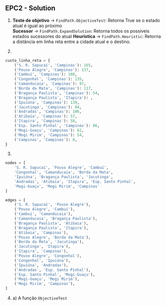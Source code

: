 ## EPC2 - Solution

1) **Teste de objetivo** -> `FindPath.ObjectiveTest`: Retorna True se o estado atual é igual ao próximo\
**Sucessor** -> `FindPath.ExpandSolution`: Retorna todos os possíveis estados sucessores do atual
**Heurística** -> `FindPath.Heuristic`: Retorna a distância em linha reta entre a cidade atual e o destino.

2)
```python
custo_linha_reta = {
    ('S. R. Sapucaí', 'Campinas'): 165,
    ('Pouso Alegre', 'Campinas'): 137,
    ('Cambuí', 'Campinas'): 108,
    ('Congonhal', 'Campinas'): 135,
    ('Camanducaia', 'Campinas'): 97,
    ('Borda da Mata', 'Campinas'): 117,
    ('Bragança Paulista', 'Campinas'): 54,
    ('Bragança Paulista', 'Itapira'): ,
    ('Ipuiúna', 'Campinas'): 139,
    ('Jacutinga', 'Campinas'): 84,
    ('Andradas', 'Campinas'): 106,
    ('Atibaia', 'Campinas'): 57,
    ('Itapira', 'Campinas'): 58,
    ('Esp. Santo Pinhal', 'Campinas'): 86,
    ('Mogi-Guaçu', 'Campinas'): 62,
    ('Mogi Mirim', 'Campinas'): 54,
    ('Campinas', 'Campinas'): 0,
}
```

3)
```python
nodes = [
    'S. R. Sapucaí', 'Pouso Alegre', 'Cambuí',
    'Congonhal', 'Camanducaia', 'Borda da Mata',
    'Ipuiúna', 'Bragança Paulista', 'Jacutinga',
    'Andradas', 'Atibaia', 'Itapira', 'Esp. Santo Pinhal',
    'Mogi-Guaçu', 'Mogi Mirim', 'Campinas'
]

edges = [
    ('S. R. Sapucaí', 'Pouso Alegre'),
    ('Pouso Alegre', 'Cambuí'),
    ('Cambuí', 'Camanducaia'),
    ('Camanducaia', 'Bragança Paulista'),
    ('Bragança Paulista', 'Atibaia'),
    ('Bragança Paulista', 'Itapira'),
    ('Atibaia', 'Campinas'),
    ('Pouso Alegre', 'Borda da Mata'),
    ('Borda da Mata', 'Jacutinga'),
    ('Jacutinga', 'Itapira'),
    ('Itapira', 'Campinas'),
    ('Pouso Alegre', 'Congonhal'),
    ('Congonhal', 'Ipuiúna'),
    ('Ipuiúna', 'Andradas'),
    ('Andradas', 'Esp. Santo Pinhal'),
    ('Esp. Santo Pinhal', 'Mogi-Guaçu'),
    ('Mogi-Guaçu', 'Mogi Mirim'),
    ('Mogi Mirim', 'Campinas'),
]
```

4. a) A função `ObjectiveTest` 

